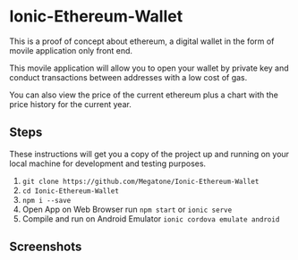 # Ionic-Ethereum-Wallet

This is a proof of concept about ethereum, a digital wallet in the form of movile application only front end.
 
This movile application will allow you to open your wallet by private key and conduct transactions between addresses with a low cost of gas.

You can also view the price of the current ethereum plus a chart with the price history for the current year.

## Steps

These instructions will get you a copy of the project up and running on your local machine for development and testing purposes.

1. `git clone https://github.com/Megatone/Ionic-Ethereum-Wallet`
2. `cd Ionic-Ethereum-Wallet`
3. `npm i --save`
4. Open App on Web Browser run `npm start` or `ionic serve`
5. Compile and run on Android Emulator `ionic cordova emulate android`



## Screenshots
